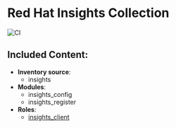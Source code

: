 Red Hat Insights Collection
===========================
![CI](https://github.com/redhatinsights/ansible-collections-insights/workflows/CI/badge.svg)
## Included Content:

  - **Inventory source**:
    - insights
  - **Modules**:
    - insights_config
    - insights_register
  - **Roles**:
    - [insights_client](roles/insights-client/README.md)